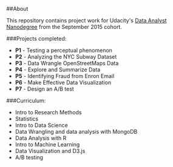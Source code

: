 ##About

This repository contains project work for Udacity's [Data Analyst Nanodegree](https://www.udacity.com/course/data-analyst-nanodegree--nd002) from the September 2015 cohort.

###Projects completed:

- **P1** - Testing a perceptual phenomenon
- **P2** - Analyzing the NYC Subway Dataset
- **P3**  - Data Wrangle OpenStreetMaps Data
- **P4**  - Explore and Summarize Data
- **P5**  - Identifying Fraud from Enron Email
- **P6**  - Make Effective Data Visualization
- **P7**  - Design an A/B test

###Curriculum:

- Intro to Research Methods
- Statistics
- Intro to Data Science
- Data Wrangling and data analysis with MongoDB
- Data Analysis with R
- Intro to Machine Learning
- Data Visualization and D3.js
- A/B testing
